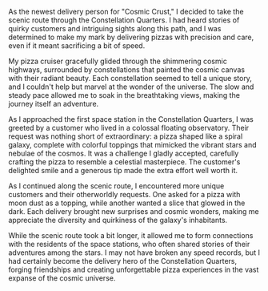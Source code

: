 As the newest delivery person for "Cosmic Crust," I decided to take the scenic route through the Constellation Quarters. I had heard stories of quirky customers and intriguing sights along this path, and I was determined to make my mark by delivering pizzas with precision and care, even if it meant sacrificing a bit of speed.

My pizza cruiser gracefully glided through the shimmering cosmic highways, surrounded by constellations that painted the cosmic canvas with their radiant beauty. Each constellation seemed to tell a unique story, and I couldn't help but marvel at the wonder of the universe. The slow and steady pace allowed me to soak in the breathtaking views, making the journey itself an adventure.

As I approached the first space station in the Constellation Quarters, I was greeted by a customer who lived in a colossal floating observatory. Their request was nothing short of extraordinary: a pizza shaped like a spiral galaxy, complete with colorful toppings that mimicked the vibrant stars and nebulae of the cosmos. It was a challenge I gladly accepted, carefully crafting the pizza to resemble a celestial masterpiece. The customer's delighted smile and a generous tip made the extra effort well worth it.

As I continued along the scenic route, I encountered more unique customers and their otherworldly requests. One asked for a pizza with moon dust as a topping, while another wanted a slice that glowed in the dark. Each delivery brought new surprises and cosmic wonders, making me appreciate the diversity and quirkiness of the galaxy's inhabitants.

While the scenic route took a bit longer, it allowed me to form connections with the residents of the space stations, who often shared stories of their adventures among the stars. I may not have broken any speed records, but I had certainly become the delivery hero of the Constellation Quarters, forging friendships and creating unforgettable pizza experiences in the vast expanse of the cosmic universe.

